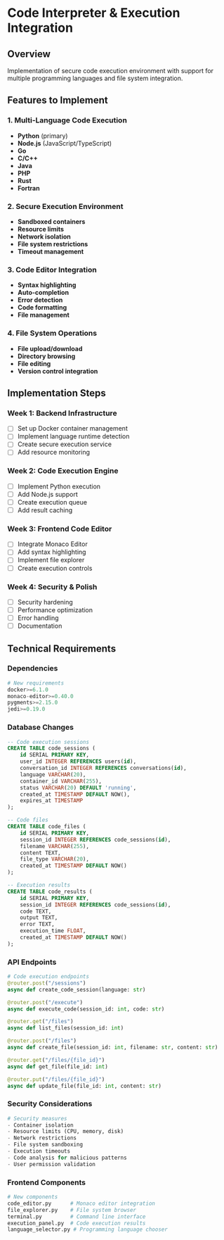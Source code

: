 # Code Interpreter & Execution Integration

## Overview
Implementation of secure code execution environment with support for multiple programming languages and file system integration.

## Features to Implement

### 1. Multi-Language Code Execution
- **Python** (primary)
- **Node.js** (JavaScript/TypeScript)
- **Go**
- **C/C++**
- **Java**
- **PHP**
- **Rust**
- **Fortran**

### 2. Secure Execution Environment
- **Sandboxed containers**
- **Resource limits**
- **Network isolation**
- **File system restrictions**
- **Timeout management**

### 3. Code Editor Integration
- **Syntax highlighting**
- **Auto-completion**
- **Error detection**
- **Code formatting**
- **File management**

### 4. File System Operations
- **File upload/download**
- **Directory browsing**
- **File editing**
- **Version control integration**

## Implementation Steps

### Week 1: Backend Infrastructure
- [ ] Set up Docker container management
- [ ] Implement language runtime detection
- [ ] Create secure execution service
- [ ] Add resource monitoring

### Week 2: Code Execution Engine
- [ ] Implement Python execution
- [ ] Add Node.js support
- [ ] Create execution queue
- [ ] Add result caching

### Week 3: Frontend Code Editor
- [ ] Integrate Monaco Editor
- [ ] Add syntax highlighting
- [ ] Implement file explorer
- [ ] Create execution controls

### Week 4: Security & Polish
- [ ] Security hardening
- [ ] Performance optimization
- [ ] Error handling
- [ ] Documentation

## Technical Requirements

### Dependencies
```python
# New requirements
docker>=6.1.0
monaco-editor>=0.40.0
pygments>=2.15.0
jedi>=0.19.0
```

### Database Changes
```sql
-- Code execution sessions
CREATE TABLE code_sessions (
    id SERIAL PRIMARY KEY,
    user_id INTEGER REFERENCES users(id),
    conversation_id INTEGER REFERENCES conversations(id),
    language VARCHAR(20),
    container_id VARCHAR(255),
    status VARCHAR(20) DEFAULT 'running',
    created_at TIMESTAMP DEFAULT NOW(),
    expires_at TIMESTAMP
);

-- Code files
CREATE TABLE code_files (
    id SERIAL PRIMARY KEY,
    session_id INTEGER REFERENCES code_sessions(id),
    filename VARCHAR(255),
    content TEXT,
    file_type VARCHAR(20),
    created_at TIMESTAMP DEFAULT NOW()
);

-- Execution results
CREATE TABLE code_results (
    id SERIAL PRIMARY KEY,
    session_id INTEGER REFERENCES code_sessions(id),
    code TEXT,
    output TEXT,
    error TEXT,
    execution_time FLOAT,
    created_at TIMESTAMP DEFAULT NOW()
);
```

### API Endpoints
```python
# Code execution endpoints
@router.post("/sessions")
async def create_code_session(language: str)

@router.post("/execute")
async def execute_code(session_id: int, code: str)

@router.get("/files")
async def list_files(session_id: int)

@router.post("/files")
async def create_file(session_id: int, filename: str, content: str)

@router.get("/files/{file_id}")
async def get_file(file_id: int)

@router.put("/files/{file_id}")
async def update_file(file_id: int, content: str)
```

### Security Considerations
```python
# Security measures
- Container isolation
- Resource limits (CPU, memory, disk)
- Network restrictions
- File system sandboxing
- Execution timeouts
- Code analysis for malicious patterns
- User permission validation
```

### Frontend Components
```python
# New components
code_editor.py      # Monaco editor integration
file_explorer.py    # File system browser
terminal.py         # Command line interface
execution_panel.py  # Code execution results
language_selector.py # Programming language chooser
```
